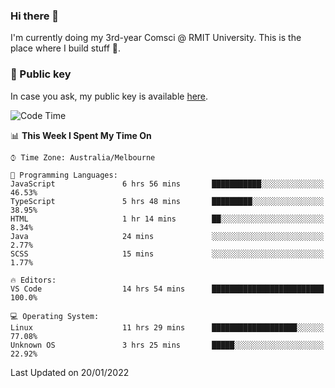 ### Hi there 👋

I'm currently doing my 3rd-year Comsci @ RMIT University. This is the place where I build stuff 👀. 

### 🔑 Public key

In case you ask, my public key is available [here](https://public.auspham.dev/).

<!--START_SECTION:waka-->
![Code Time](http://img.shields.io/badge/Code%20Time-769%20hrs%2044%20mins-blue)

📊 **This Week I Spent My Time On** 

```text
⌚︎ Time Zone: Australia/Melbourne

💬 Programming Languages: 
JavaScript               6 hrs 56 mins       ███████████░░░░░░░░░░░░░░   46.53% 
TypeScript               5 hrs 48 mins       █████████░░░░░░░░░░░░░░░░   38.95% 
HTML                     1 hr 14 mins        ██░░░░░░░░░░░░░░░░░░░░░░░   8.34% 
Java                     24 mins             ░░░░░░░░░░░░░░░░░░░░░░░░░   2.77% 
SCSS                     15 mins             ░░░░░░░░░░░░░░░░░░░░░░░░░   1.77%

🔥 Editors: 
VS Code                  14 hrs 54 mins      █████████████████████████   100.0%

💻 Operating System: 
Linux                    11 hrs 29 mins      ███████████████████░░░░░░   77.08% 
Unknown OS               3 hrs 25 mins       █████░░░░░░░░░░░░░░░░░░░░   22.92%

```


 Last Updated on 20/01/2022
<!--END_SECTION:waka-->

<!--
**rockmanvnx6/rockmanvnx6** is a ✨ _special_ ✨ repository because its `README.md` (this file) appears on your GitHub profile.

Here are some ideas to get you started:

- 🔭 I’m currently working on ...
- 🌱 I’m currently learning ...
- 👯 I’m looking to collaborate on ...
- 🤔 I’m looking for help with ...
- 💬 Ask me about ...
- 📫 How to reach me: ...
- 😄 Pronouns: ...
- ⚡ Fun fact: ...
-->
